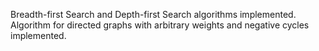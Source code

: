 Breadth-first Search and Depth-first Search algorithms implemented.
Algorithm for directed graphs with arbitrary weights and negative cycles implemented.
